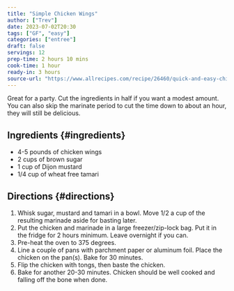 ```yaml
---
title: "Simple Chicken Wings"
author: ["Trev"]
date: 2023-07-02T20:30
tags: ["GF", "easy"]
categories: ["entree"]
draft: false
servings: 12
prep-time: 2 hours 10 mins
cook-time: 1 hour
ready-in: 3 hours
source-url: "https://www.allrecipes.com/recipe/26460/quick-and-easy-chicken-noodle-soup/"
---
```


Great for a party.  Cut the ingredients in half if you want a modest amount.
You can also skip the marinate period to cut the time down to about an hour,
they will still be delicious.

## Ingredients {#ingredients}

- 4-5 pounds of chicken wings
- 2 cups of brown sugar
- 1 cup of Dijon mustard
- 1/4 cup of wheat free tamari

## Directions {#directions}

1. Whisk sugar, mustard and tamari in a bowl.  Move 1/2 a cup of the resulting
   marinade aside for basting later.
2. Put the chicken and marinade in a large freezer/zip-lock bag.  Put it in the
   fridge for 2 hours minimum.  Leave overnight if you can.
3. Pre-heat the oven to 375 degrees.
4. Line a couple of pans with parchment paper or aluminum foil.  Place the
   chicken on the pan(s).  Bake for 30 minutes.
5. Flip the chicken with tongs, then baste the chicken.
6. Bake for another 20-30 minutes.  Chicken should be well cooked and falling
   off the bone when done.
